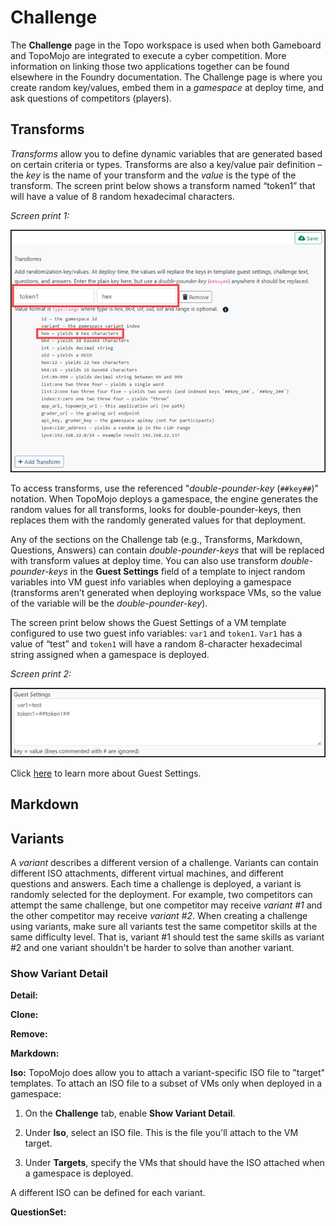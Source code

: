 # Challenge

The **Challenge** page in the Topo workspace is used when both Gameboard and TopoMojo are integrated to execute a cyber competition. More information on linking those two applications together can be found elsewhere in the Foundry documentation. The Challenge page is where you create random key/values, embed them in a *gamespace* at deploy time, and ask questions of competitors (players).

## Transforms

*Transforms* allow you to define dynamic variables that are generated based on certain criteria or types. Transforms are also a key/value pair definition – the *key* is the name of your transform and the *value* is the type of the transform.  The screen print below shows a transform named “token1” that will have a value of 8 random hexadecimal characters. 

*Screen print 1:*

![transforms](img/transforms.png)

To access transforms, use the referenced "*double-pounder-key* (`##key##`)" notation. When TopoMojo deploys a gamespace, the engine generates the random values for all transforms, looks for double-pounder-keys, then replaces them with the randomly generated values for that deployment.

Any of the sections on the Challenge tab (e.g., Transforms, Markdown, Questions, Answers) can contain *double-pounder-keys* that will be replaced with transform values at deploy time. You can also use transform *double-pounder-keys* in the **Guest Settings** field of a template to inject random variables into VM guest info variables when deploying a gamespace (transforms aren’t generated when deploying workspace VMs, so the value of the variable will be the *double-pounder-key*). 

The screen print below shows the Guest Settings of a VM template configured to use two guest info variables: `var1` and `token1`. `Var1` has a value of “test” and `token1` will have a random 8-character hexadecimal string assigned when a gamespace is deployed. 

*Screen print 2:*

![guest-settings](img/guest-settings.png)

Click [here](building-a-workspace.md/#template-field-definitions) to learn more about Guest Settings.

## Markdown

## Variants

A *variant* describes a different version of a challenge. Variants can contain different ISO attachments, different virtual machines, and different questions and answers. Each time a challenge is deployed, a variant is randomly selected for the deployment. For example, two competitors can attempt the same challenge, but one competitor may receive *variant #1* and the other competitor may receive *variant #2*.  When creating a challenge using variants, make sure all variants test the same competitor skills at the same difficulty level. That is, variant #1 should test the same skills as variant #2 and one variant shouldn't be harder to solve than another variant.

### Show Variant Detail

**Detail:**

**Clone:** 

**Remove:**

**Markdown:**

**Iso:** TopoMojo does allow you to attach a variant-specific ISO file to "target" templates. To attach an ISO file  to a subset of VMs only when deployed in a gamespace:

1. On the **Challenge** tab, enable **Show Variant Detail**. 

2. Under **Iso**, select an ISO file. This is the file you'll attach to the VM target.

3. Under **Targets**, specify the VMs that should have the ISO attached when a gamespace is deployed. 

A different ISO can be defined for each variant. 

**QuestionSet:**
